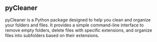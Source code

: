 ## pyCleaner

pyCleaner is a Python package designed to help you clean and organize your folders and files. It provides a simple command-line interface to remove empty folders, delete files with specific extensions, and organize files into subfolders based on their extensions.

